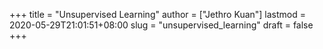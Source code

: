 +++
title = "Unsupervised Learning"
author = ["Jethro Kuan"]
lastmod = 2020-05-29T21:01:51+08:00
slug = "unsupervised_learning"
draft = false
+++
